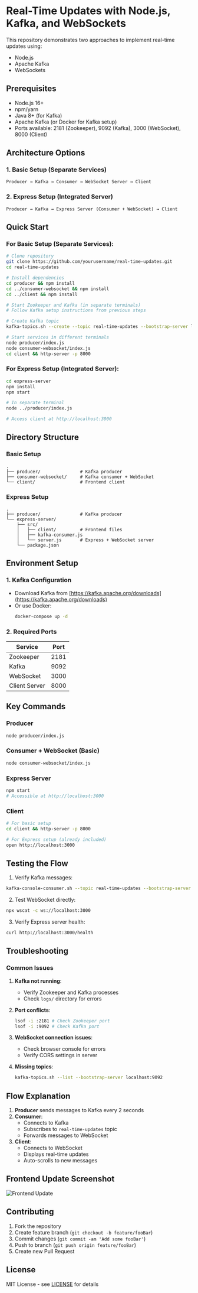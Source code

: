 # Real-Time Updates with Node.js, Kafka, and WebSockets

This repository demonstrates two approaches to implement real-time updates using:
- Node.js
- Apache Kafka
- WebSockets

## Prerequisites
- Node.js 16+
- npm/yarn
- Java 8+ (for Kafka)
- Apache Kafka (or Docker for Kafka setup)
- Ports available: 2181 (Zookeeper), 9092 (Kafka), 3000 (WebSocket), 8000 (Client)

## Architecture Options

### 1. Basic Setup (Separate Services)
```
Producer → Kafka → Consumer → WebSocket Server → Client
```

### 2. Express Setup (Integrated Server)
```
Producer → Kafka → Express Server (Consumer + WebSocket) → Client
```

## Quick Start

### For Basic Setup (Separate Services):

```bash
# Clone repository
git clone https://github.com/yourusername/real-time-updates.git
cd real-time-updates

# Install dependencies
cd producer && npm install
cd ../consumer-websocket && npm install
cd ../client && npm install

# Start Zookeeper and Kafka (in separate terminals)
# Follow Kafka setup instructions from previous steps

# Create Kafka topic
kafka-topics.sh --create --topic real-time-updates --bootstrap-server localhost:9092 --partitions 1 --replication-factor 1

# Start services in different terminals
node producer/index.js
node consumer-websocket/index.js
cd client && http-server -p 8000
```

### For Express Setup (Integrated Server):

```bash
cd express-server
npm install
npm start

# In separate terminal
node ../producer/index.js

# Access client at http://localhost:3000
```

## Directory Structure

### Basic Setup
```
.
├── producer/               # Kafka producer
├── consumer-websocket/     # Kafka consumer + WebSocket
└── client/                 # Frontend client
```

### Express Setup
```
.
├── producer/               # Kafka producer
└── express-server/
    ├── src/
    │   ├── client/         # Frontend files
    │   ├── kafka-consumer.js
    │   └── server.js       # Express + WebSocket server
    └── package.json
```

## Environment Setup

### 1. Kafka Configuration
- Download Kafka from [https://kafka.apache.org/downloads](https://kafka.apache.org/downloads)
- Or use Docker:
  ```bash
  docker-compose up -d
  ```

### 2. Required Ports
| Service       | Port  |
|---------------|-------|
| Zookeeper     | 2181  |
| Kafka         | 9092  |
| WebSocket     | 3000  |
| Client Server | 8000  |

## Key Commands

### Producer
```bash
node producer/index.js
```

### Consumer + WebSocket (Basic)
```bash
node consumer-websocket/index.js
```

### Express Server
```bash
npm start
# Accessible at http://localhost:3000
```

### Client
```bash
# For basic setup
cd client && http-server -p 8000

# For Express setup (already included)
open http://localhost:3000
```

## Testing the Flow

1. Verify Kafka messages:
```bash
kafka-console-consumer.sh --topic real-time-updates --bootstrap-server localhost:9092 --from-beginning
```

2. Test WebSocket directly:
```bash
npx wscat -c ws://localhost:3000
```

3. Verify Express server health:
```bash
curl http://localhost:3000/health
```

## Troubleshooting

### Common Issues
1. **Kafka not running**:
   - Verify Zookeeper and Kafka processes
   - Check `logs/` directory for errors

2. **Port conflicts**:
   ```bash
   lsof -i :2181 # Check Zookeeper port
   lsof -i :9092 # Check Kafka port
   ```

3. **WebSocket connection issues**:
   - Check browser console for errors
   - Verify CORS settings in server

4. **Missing topics**:
   ```bash
   kafka-topics.sh --list --bootstrap-server localhost:9092
   ```

## Flow Explanation

1. **Producer** sends messages to Kafka every 2 seconds
2. **Consumer**:
   - Connects to Kafka
   - Subscribes to `real-time-updates` topic
   - Forwards messages to WebSocket
3. **Client**:
   - Connects to WebSocket
   - Displays real-time updates
   - Auto-scrolls to new messages

## Frontend Update Screenshot

![Frontend Update](screenshots/Screenshot%202025-03-13%20022205.png)

## Contributing

1. Fork the repository
2. Create feature branch (`git checkout -b feature/fooBar`)
3. Commit changes (`git commit -am 'Add some fooBar'`)
4. Push to branch (`git push origin feature/fooBar`)
5. Create new Pull Request

## License

MIT License - see [LICENSE](LICENSE) for details
